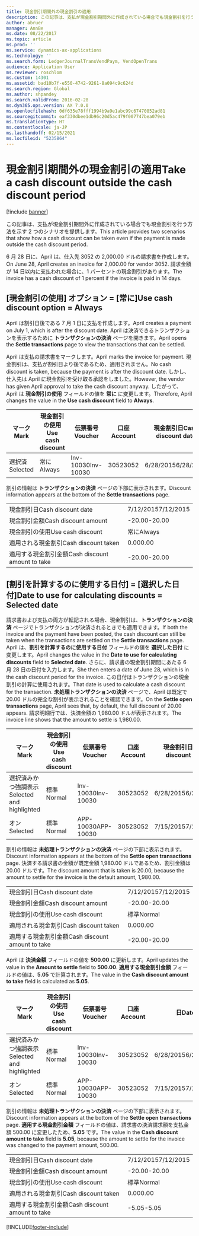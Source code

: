 ```yaml
---
title: 現金割引期間外の現金割引の適用
description: この記事は、支払が現金割引期間外に作成されている場合でも現金割引を行う方法を示す 2 つのシナリオを提供します。
author: abruer
manager: AnnBe
ms.date: 08/22/2017
ms.topic: article
ms.prod: ''
ms.service: dynamics-ax-applications
ms.technology: ''
ms.search.form: LedgerJournalTransVendPaym, VendOpenTrans
audience: Application User
ms.reviewer: roschlom
ms.custom: 14301
ms.assetid: bad10b7f-e550-4742-9261-8a094c9c624d
ms.search.region: Global
ms.author: shpandey
ms.search.validFrom: 2016-02-28
ms.dyn365.ops.version: AX 7.0.0
ms.openlocfilehash: 0df635e78fff1994b9a9e1abc99c67470852ad81
ms.sourcegitcommit: eaf330dbee1db96c20d5ac479f007747bea079eb
ms.translationtype: HT
ms.contentlocale: ja-JP
ms.lasthandoff: 02/15/2021
ms.locfileid: "5235864"
---
```

# <a name="take-a-cash-discount-outside-the-cash-discount-period"></a><span data-ttu-id="13e0c-103">現金割引期間外の現金割引の適用</span><span class="sxs-lookup"><span data-stu-id="13e0c-103">Take a cash discount outside the cash discount period</span></span>

[!include [banner](../includes/banner.md)]

<span data-ttu-id="13e0c-104">この記事は、支払が現金割引期間外に作成されている場合でも現金割引を行う方法を示す 2 つのシナリオを提供します。</span><span class="sxs-lookup"><span data-stu-id="13e0c-104">This article provides two scenarios that show how a cash discount can be taken even if the payment is made outside the cash discount period.</span></span>

<span data-ttu-id="13e0c-105">6 月 28 日に、April は、仕入先 3052 の 2,000.00 ドルの請求書を作成します。</span><span class="sxs-lookup"><span data-stu-id="13e0c-105">On June 28, April creates an invoice for 2,000.00 for vendor 3052.</span></span> <span data-ttu-id="13e0c-106">請求金額が 14 日以内に支払われた場合に、1 パーセントの現金割引があります。</span><span class="sxs-lookup"><span data-stu-id="13e0c-106">The invoice has a cash discount of 1 percent if the invoice is paid in 14 days.</span></span>

## <a name="use-cash-discount-option--always"></a><span data-ttu-id="13e0c-107">[現金割引の使用] オプション = [常に]</span><span class="sxs-lookup"><span data-stu-id="13e0c-107">Use cash discount option = Always</span></span>
<span data-ttu-id="13e0c-108">April は割引日後である 7 月 1 日に支払を作成します。</span><span class="sxs-lookup"><span data-stu-id="13e0c-108">April creates a payment on July 1, which is after the discount date.</span></span> <span data-ttu-id="13e0c-109">April は決済できるトランザクションを表示するために **トランザクションの決済** ページを開きます。</span><span class="sxs-lookup"><span data-stu-id="13e0c-109">April opens the **Settle transactions** page to view the transactions that can be settled.</span></span> 

<span data-ttu-id="13e0c-110">April は支払の請求書をマークします。</span><span class="sxs-lookup"><span data-stu-id="13e0c-110">April marks the invoice for payment.</span></span> <span data-ttu-id="13e0c-111">現金割引は、支払が割引日より後であるため、適用されません。</span><span class="sxs-lookup"><span data-stu-id="13e0c-111">No cash discount is taken, because the payment is after the discount date.</span></span> <span data-ttu-id="13e0c-112">しかし、仕入先は April に現金割引を受け取る承認をしました。</span><span class="sxs-lookup"><span data-stu-id="13e0c-112">However, the vendor has given April approval to take the cash discount anyway.</span></span> <span data-ttu-id="13e0c-113">したがって、April は **現金割引の使用** フィールドの値を **常に** に変更します。</span><span class="sxs-lookup"><span data-stu-id="13e0c-113">Therefore, April changes the value in the **Use cash discount** field to **Always**.</span></span>

| <span data-ttu-id="13e0c-114">マーク</span><span class="sxs-lookup"><span data-stu-id="13e0c-114">Mark</span></span>     | <span data-ttu-id="13e0c-115">現金割引の使用</span><span class="sxs-lookup"><span data-stu-id="13e0c-115">Use cash discount</span></span> | <span data-ttu-id="13e0c-116">伝票番号</span><span class="sxs-lookup"><span data-stu-id="13e0c-116">Voucher</span></span>   | <span data-ttu-id="13e0c-117">口座</span><span class="sxs-lookup"><span data-stu-id="13e0c-117">Account</span></span> | <span data-ttu-id="13e0c-118">現金割引日</span><span class="sxs-lookup"><span data-stu-id="13e0c-118">Cash discount date</span></span> | <span data-ttu-id="13e0c-119">期日</span><span class="sxs-lookup"><span data-stu-id="13e0c-119">Due date</span></span>  | <span data-ttu-id="13e0c-120">請求書</span><span class="sxs-lookup"><span data-stu-id="13e0c-120">Invoice</span></span> | <span data-ttu-id="13e0c-121">トランザクション通貨の金額</span><span class="sxs-lookup"><span data-stu-id="13e0c-121">Amount in transaction currency</span></span> | <span data-ttu-id="13e0c-122">通貨</span><span class="sxs-lookup"><span data-stu-id="13e0c-122">Currency</span></span> | <span data-ttu-id="13e0c-123">決済金額</span><span class="sxs-lookup"><span data-stu-id="13e0c-123">Amount to settle</span></span> |
|----------|-------------------|-----------|---------|--------------------|-----------|---------|--------------------------------|----------|------------------|
| <span data-ttu-id="13e0c-124">選択済</span><span class="sxs-lookup"><span data-stu-id="13e0c-124">Selected</span></span> | <span data-ttu-id="13e0c-125">常に</span><span class="sxs-lookup"><span data-stu-id="13e0c-125">Always</span></span>            | <span data-ttu-id="13e0c-126">Inv-10030</span><span class="sxs-lookup"><span data-stu-id="13e0c-126">Inv-10030</span></span> | <span data-ttu-id="13e0c-127">3052</span><span class="sxs-lookup"><span data-stu-id="13e0c-127">3052</span></span>    | <span data-ttu-id="13e0c-128">6/28/2015</span><span class="sxs-lookup"><span data-stu-id="13e0c-128">6/28/2015</span></span>          | <span data-ttu-id="13e0c-129">7/12/2015</span><span class="sxs-lookup"><span data-stu-id="13e0c-129">7/12/2015</span></span> | <span data-ttu-id="13e0c-130">10030</span><span class="sxs-lookup"><span data-stu-id="13e0c-130">10030</span></span>   | <span data-ttu-id="13e0c-131">-2,000.00</span><span class="sxs-lookup"><span data-stu-id="13e0c-131">-2,000.00</span></span>                      | <span data-ttu-id="13e0c-132">USD</span><span class="sxs-lookup"><span data-stu-id="13e0c-132">USD</span></span>      | <span data-ttu-id="13e0c-133">-1,980.00</span><span class="sxs-lookup"><span data-stu-id="13e0c-133">-1,980.00</span></span>        |

<span data-ttu-id="13e0c-134">割引の情報は **トランザクションの決済** ページの下部に表示されます。</span><span class="sxs-lookup"><span data-stu-id="13e0c-134">Discount information appears at the bottom of the **Settle transactions** page.</span></span>

|                              |           |
|------------------------------|-----------|
| <span data-ttu-id="13e0c-135">現金割引日</span><span class="sxs-lookup"><span data-stu-id="13e0c-135">Cash discount date</span></span>           | <span data-ttu-id="13e0c-136">7/12/2015</span><span class="sxs-lookup"><span data-stu-id="13e0c-136">7/12/2015</span></span> |
| <span data-ttu-id="13e0c-137">現金割引金額</span><span class="sxs-lookup"><span data-stu-id="13e0c-137">Cash discount amount</span></span>         | <span data-ttu-id="13e0c-138">-20.00</span><span class="sxs-lookup"><span data-stu-id="13e0c-138">-20.00</span></span>    |
| <span data-ttu-id="13e0c-139">現金割引の使用</span><span class="sxs-lookup"><span data-stu-id="13e0c-139">Use cash discount</span></span>            | <span data-ttu-id="13e0c-140">常に</span><span class="sxs-lookup"><span data-stu-id="13e0c-140">Always</span></span>    |
| <span data-ttu-id="13e0c-141">適用される現金割引</span><span class="sxs-lookup"><span data-stu-id="13e0c-141">Cash discount taken</span></span>          | <span data-ttu-id="13e0c-142">0.00</span><span class="sxs-lookup"><span data-stu-id="13e0c-142">0.00</span></span>      |
| <span data-ttu-id="13e0c-143">適用する現金割引金額</span><span class="sxs-lookup"><span data-stu-id="13e0c-143">Cash discount amount to take</span></span> | <span data-ttu-id="13e0c-144">-20.00</span><span class="sxs-lookup"><span data-stu-id="13e0c-144">-20.00</span></span>    |

## <a name="date-to-use-for-calculating-discounts--selected-date"></a><span data-ttu-id="13e0c-145">[割引を計算するのに使用する日付] = [選択した日付]</span><span class="sxs-lookup"><span data-stu-id="13e0c-145">Date to use for calculating discounts = Selected date</span></span>
<span data-ttu-id="13e0c-146">請求書および支払の両方が転記される場合、現金割引は、**トランザクションの決済** ページでトランザクションが決済されるときでも適用できます。</span><span class="sxs-lookup"><span data-stu-id="13e0c-146">If both the invoice and the payment have been posted, the cash discount can still be taken when the transactions are settled on the **Settle transactions** page.</span></span> <span data-ttu-id="13e0c-147">April は、**割引を計算するのに使用する日付** フィールドの値を **選択した日付** に変更します。</span><span class="sxs-lookup"><span data-stu-id="13e0c-147">April changes the value in the **Date to use for calculating discounts** field to **Selected date**.</span></span> <span data-ttu-id="13e0c-148">さらに、請求書の現金割引期間にあたる 6 月 28 日の日付を入力します。</span><span class="sxs-lookup"><span data-stu-id="13e0c-148">She then enters a date of June 28, which is in the cash discount period for the invoice.</span></span> <span data-ttu-id="13e0c-149">この日付はトランザクションの現金割引の計算に使用されます。</span><span class="sxs-lookup"><span data-stu-id="13e0c-149">That date is used to calculate a cash discount for the transaction.</span></span> <span data-ttu-id="13e0c-150">**未処理トランザクションの決済** ページで、April は既定で 20.00 ドルの完全な割引が表示されることを確認できます。</span><span class="sxs-lookup"><span data-stu-id="13e0c-150">On the **Settle open transactions** page, April sees that, by default, the full discount of 20.00 appears.</span></span> <span data-ttu-id="13e0c-151">請求明細行では、決済金額の 1,980.00 ドルが表示されます。</span><span class="sxs-lookup"><span data-stu-id="13e0c-151">The invoice line shows that the amount to settle is 1,980.00.</span></span>

| <span data-ttu-id="13e0c-152">マーク</span><span class="sxs-lookup"><span data-stu-id="13e0c-152">Mark</span></span>                     | <span data-ttu-id="13e0c-153">現金割引の使用</span><span class="sxs-lookup"><span data-stu-id="13e0c-153">Use cash discount</span></span> | <span data-ttu-id="13e0c-154">伝票番号</span><span class="sxs-lookup"><span data-stu-id="13e0c-154">Voucher</span></span>   | <span data-ttu-id="13e0c-155">口座</span><span class="sxs-lookup"><span data-stu-id="13e0c-155">Account</span></span> | <span data-ttu-id="13e0c-156">現金割引日</span><span class="sxs-lookup"><span data-stu-id="13e0c-156">Cash discount date</span></span> | <span data-ttu-id="13e0c-157">期日</span><span class="sxs-lookup"><span data-stu-id="13e0c-157">Due date</span></span>  | <span data-ttu-id="13e0c-158">請求書</span><span class="sxs-lookup"><span data-stu-id="13e0c-158">Invoice</span></span> | <span data-ttu-id="13e0c-159">トランザクション通貨の金額</span><span class="sxs-lookup"><span data-stu-id="13e0c-159">Amount in transaction currency</span></span> | <span data-ttu-id="13e0c-160">通貨</span><span class="sxs-lookup"><span data-stu-id="13e0c-160">Currency</span></span> | <span data-ttu-id="13e0c-161">決済金額</span><span class="sxs-lookup"><span data-stu-id="13e0c-161">Amount to settle</span></span> |
|--------------------------|-------------------|-----------|---------|--------------------|-----------|---------|--------------------------------|----------|------------------|
| <span data-ttu-id="13e0c-162">選択済みかつ強調表示</span><span class="sxs-lookup"><span data-stu-id="13e0c-162">Selected and highlighted</span></span> | <span data-ttu-id="13e0c-163">標準</span><span class="sxs-lookup"><span data-stu-id="13e0c-163">Normal</span></span>            | <span data-ttu-id="13e0c-164">Inv-10030</span><span class="sxs-lookup"><span data-stu-id="13e0c-164">Inv-10030</span></span> | <span data-ttu-id="13e0c-165">3052</span><span class="sxs-lookup"><span data-stu-id="13e0c-165">3052</span></span>    | <span data-ttu-id="13e0c-166">6/28/2015</span><span class="sxs-lookup"><span data-stu-id="13e0c-166">6/28/2015</span></span>          | <span data-ttu-id="13e0c-167">7/12/2015</span><span class="sxs-lookup"><span data-stu-id="13e0c-167">7/12/2015</span></span> | <span data-ttu-id="13e0c-168">10030</span><span class="sxs-lookup"><span data-stu-id="13e0c-168">10030</span></span>   | <span data-ttu-id="13e0c-169">-2,000.00</span><span class="sxs-lookup"><span data-stu-id="13e0c-169">-2,000.00</span></span>                      | <span data-ttu-id="13e0c-170">USD</span><span class="sxs-lookup"><span data-stu-id="13e0c-170">USD</span></span>      | <span data-ttu-id="13e0c-171">-1,980.00</span><span class="sxs-lookup"><span data-stu-id="13e0c-171">-1,980.00</span></span>        |
| <span data-ttu-id="13e0c-172">オン</span><span class="sxs-lookup"><span data-stu-id="13e0c-172">Selected</span></span>                 | <span data-ttu-id="13e0c-173">標準</span><span class="sxs-lookup"><span data-stu-id="13e0c-173">Normal</span></span>            | <span data-ttu-id="13e0c-174">APP-10030</span><span class="sxs-lookup"><span data-stu-id="13e0c-174">APP-10030</span></span> | <span data-ttu-id="13e0c-175">3052</span><span class="sxs-lookup"><span data-stu-id="13e0c-175">3052</span></span>    | <span data-ttu-id="13e0c-176">7/15/2015</span><span class="sxs-lookup"><span data-stu-id="13e0c-176">7/15/2015</span></span>          | <span data-ttu-id="13e0c-177">7/15/2015</span><span class="sxs-lookup"><span data-stu-id="13e0c-177">7/15/2015</span></span> |         | <span data-ttu-id="13e0c-178">500.00</span><span class="sxs-lookup"><span data-stu-id="13e0c-178">500.00</span></span>                         | <span data-ttu-id="13e0c-179">USD</span><span class="sxs-lookup"><span data-stu-id="13e0c-179">USD</span></span>      | <span data-ttu-id="13e0c-180">500.00</span><span class="sxs-lookup"><span data-stu-id="13e0c-180">500.00</span></span>           |

<span data-ttu-id="13e0c-181">割引の情報は **未処理トランザクションの決済** ページの下部に表示されます。</span><span class="sxs-lookup"><span data-stu-id="13e0c-181">Discount information appears at the bottom of the **Settle open transactions** page.</span></span> <span data-ttu-id="13e0c-182">決済する請求書の金額が既定金額 1,980.00 ドルであるため、割引金額は 20.00 ドルです。</span><span class="sxs-lookup"><span data-stu-id="13e0c-182">The discount amount that is taken is 20.00, because the amount to settle for the invoice is the default amount, 1,980.00.</span></span>

|                              |           |
|------------------------------|-----------|
| <span data-ttu-id="13e0c-183">現金割引日</span><span class="sxs-lookup"><span data-stu-id="13e0c-183">Cash discount date</span></span>           | <span data-ttu-id="13e0c-184">7/12/2015</span><span class="sxs-lookup"><span data-stu-id="13e0c-184">7/12/2015</span></span> |
| <span data-ttu-id="13e0c-185">現金割引金額</span><span class="sxs-lookup"><span data-stu-id="13e0c-185">Cash discount amount</span></span>         | <span data-ttu-id="13e0c-186">-20.00</span><span class="sxs-lookup"><span data-stu-id="13e0c-186">-20.00</span></span>    |
| <span data-ttu-id="13e0c-187">現金割引の使用</span><span class="sxs-lookup"><span data-stu-id="13e0c-187">Use cash discount</span></span>            | <span data-ttu-id="13e0c-188">標準</span><span class="sxs-lookup"><span data-stu-id="13e0c-188">Normal</span></span>    |
| <span data-ttu-id="13e0c-189">適用される現金割引</span><span class="sxs-lookup"><span data-stu-id="13e0c-189">Cash discount taken</span></span>          | <span data-ttu-id="13e0c-190">0.00</span><span class="sxs-lookup"><span data-stu-id="13e0c-190">0.00</span></span>      |
| <span data-ttu-id="13e0c-191">適用する現金割引金額</span><span class="sxs-lookup"><span data-stu-id="13e0c-191">Cash discount amount to take</span></span> | <span data-ttu-id="13e0c-192">-20.00</span><span class="sxs-lookup"><span data-stu-id="13e0c-192">-20.00</span></span>    |

<span data-ttu-id="13e0c-193">April は **決済金額** フィールドの値を **500.00** に更新します。</span><span class="sxs-lookup"><span data-stu-id="13e0c-193">April updates the value in the **Amount to settle** field to **500.00**.</span></span> <span data-ttu-id="13e0c-194">**適用する現金割引金額** フィールドの値は、**5.05** で計算されます。</span><span class="sxs-lookup"><span data-stu-id="13e0c-194">The value in the **Cash discount amount to take** field is calculated as **5.05**.</span></span>

| <span data-ttu-id="13e0c-195">マーク</span><span class="sxs-lookup"><span data-stu-id="13e0c-195">Mark</span></span>                     | <span data-ttu-id="13e0c-196">現金割引の使用</span><span class="sxs-lookup"><span data-stu-id="13e0c-196">Use cash discount</span></span> | <span data-ttu-id="13e0c-197">伝票番号</span><span class="sxs-lookup"><span data-stu-id="13e0c-197">Voucher</span></span>   | <span data-ttu-id="13e0c-198">口座</span><span class="sxs-lookup"><span data-stu-id="13e0c-198">Account</span></span> | <span data-ttu-id="13e0c-199">日</span><span class="sxs-lookup"><span data-stu-id="13e0c-199">Date</span></span>      | <span data-ttu-id="13e0c-200">期日</span><span class="sxs-lookup"><span data-stu-id="13e0c-200">Due date</span></span>  | <span data-ttu-id="13e0c-201">請求書</span><span class="sxs-lookup"><span data-stu-id="13e0c-201">Invoice</span></span> | <span data-ttu-id="13e0c-202">トランザクション通貨の金額</span><span class="sxs-lookup"><span data-stu-id="13e0c-202">Amount in transaction currency</span></span> | <span data-ttu-id="13e0c-203">通貨</span><span class="sxs-lookup"><span data-stu-id="13e0c-203">Currency</span></span> | <span data-ttu-id="13e0c-204">決済金額</span><span class="sxs-lookup"><span data-stu-id="13e0c-204">Amount to settle</span></span> |
|--------------------------|-------------------|-----------|---------|-----------|-----------|---------|--------------------------------|----------|------------------|
| <span data-ttu-id="13e0c-205">選択済みかつ強調表示</span><span class="sxs-lookup"><span data-stu-id="13e0c-205">Selected and highlighted</span></span> | <span data-ttu-id="13e0c-206">標準</span><span class="sxs-lookup"><span data-stu-id="13e0c-206">Normal</span></span>            | <span data-ttu-id="13e0c-207">Inv-10030</span><span class="sxs-lookup"><span data-stu-id="13e0c-207">Inv-10030</span></span> | <span data-ttu-id="13e0c-208">3052</span><span class="sxs-lookup"><span data-stu-id="13e0c-208">3052</span></span>    | <span data-ttu-id="13e0c-209">6/28/2015</span><span class="sxs-lookup"><span data-stu-id="13e0c-209">6/28/2015</span></span> | <span data-ttu-id="13e0c-210">7/12/2015</span><span class="sxs-lookup"><span data-stu-id="13e0c-210">7/12/2015</span></span> | <span data-ttu-id="13e0c-211">10030</span><span class="sxs-lookup"><span data-stu-id="13e0c-211">10030</span></span>   | <span data-ttu-id="13e0c-212">2,000.00</span><span class="sxs-lookup"><span data-stu-id="13e0c-212">2,000.00</span></span>                       | <span data-ttu-id="13e0c-213">USD</span><span class="sxs-lookup"><span data-stu-id="13e0c-213">USD</span></span>      | <span data-ttu-id="13e0c-214">-500.00</span><span class="sxs-lookup"><span data-stu-id="13e0c-214">-500.00</span></span>          |
| <span data-ttu-id="13e0c-215">オン</span><span class="sxs-lookup"><span data-stu-id="13e0c-215">Selected</span></span>                 | <span data-ttu-id="13e0c-216">標準</span><span class="sxs-lookup"><span data-stu-id="13e0c-216">Normal</span></span>            | <span data-ttu-id="13e0c-217">APP-10030</span><span class="sxs-lookup"><span data-stu-id="13e0c-217">APP-10030</span></span> | <span data-ttu-id="13e0c-218">3052</span><span class="sxs-lookup"><span data-stu-id="13e0c-218">3052</span></span>    | <span data-ttu-id="13e0c-219">7/15/2015</span><span class="sxs-lookup"><span data-stu-id="13e0c-219">7/15/2015</span></span> | <span data-ttu-id="13e0c-220">7/15/2015</span><span class="sxs-lookup"><span data-stu-id="13e0c-220">7/15/2015</span></span> |         | <span data-ttu-id="13e0c-221">500.00</span><span class="sxs-lookup"><span data-stu-id="13e0c-221">500.00</span></span>                         | <span data-ttu-id="13e0c-222">USD</span><span class="sxs-lookup"><span data-stu-id="13e0c-222">USD</span></span>      | <span data-ttu-id="13e0c-223">500.00</span><span class="sxs-lookup"><span data-stu-id="13e0c-223">500.00</span></span>           |

<span data-ttu-id="13e0c-224">割引の情報は **未処理トランザクションの決済** ページの下部に表示されます。</span><span class="sxs-lookup"><span data-stu-id="13e0c-224">Discount information appears at the bottom of the **Settle open transactions** page.</span></span> <span data-ttu-id="13e0c-225">**適用する現金割引金額** フィールドの値は、請求書の決済請求額を支払金額 500.00 に変更したため、**5.05** です。</span><span class="sxs-lookup"><span data-stu-id="13e0c-225">The value in the **Cash discount amount to take** field is **5.05**, because the amount to settle for the invoice was changed to the payment amount, 500.00.</span></span>

|                              |           |
|------------------------------|-----------|
| <span data-ttu-id="13e0c-226">現金割引日</span><span class="sxs-lookup"><span data-stu-id="13e0c-226">Cash discount date</span></span>           | <span data-ttu-id="13e0c-227">7/12/2015</span><span class="sxs-lookup"><span data-stu-id="13e0c-227">7/12/2015</span></span> |
| <span data-ttu-id="13e0c-228">現金割引金額</span><span class="sxs-lookup"><span data-stu-id="13e0c-228">Cash discount amount</span></span>         | <span data-ttu-id="13e0c-229">-20.00</span><span class="sxs-lookup"><span data-stu-id="13e0c-229">-20.00</span></span>    |
| <span data-ttu-id="13e0c-230">現金割引の使用</span><span class="sxs-lookup"><span data-stu-id="13e0c-230">Use cash discount</span></span>            | <span data-ttu-id="13e0c-231">標準</span><span class="sxs-lookup"><span data-stu-id="13e0c-231">Normal</span></span>    |
| <span data-ttu-id="13e0c-232">適用される現金割引</span><span class="sxs-lookup"><span data-stu-id="13e0c-232">Cash discount taken</span></span>          | <span data-ttu-id="13e0c-233">0.00</span><span class="sxs-lookup"><span data-stu-id="13e0c-233">0.00</span></span>      |
| <span data-ttu-id="13e0c-234">適用する現金割引金額</span><span class="sxs-lookup"><span data-stu-id="13e0c-234">Cash discount amount to take</span></span> | <span data-ttu-id="13e0c-235">-5.05</span><span class="sxs-lookup"><span data-stu-id="13e0c-235">-5.05</span></span>     |







[!INCLUDE[footer-include](../../includes/footer-banner.md)]